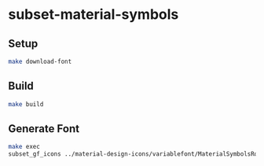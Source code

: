 # subset-material-symbols


## Setup

```sh
make download-font
```

## Build

```sh
make build
```

## Generate Font

```sh
make exec
subset_gf_icons ../material-design-icons/variablefont/MaterialSymbolsRounded[FILL,GRAD,opsz,wght].ttf --flavor woff2 $(cat ../icons.json | jq -r '.icons | join(" ")')
```
